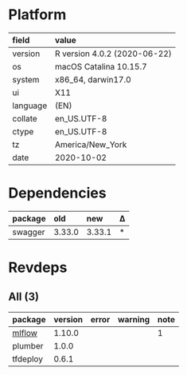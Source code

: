 # Platform

|field    |value                        |
|:--------|:----------------------------|
|version  |R version 4.0.2 (2020-06-22) |
|os       |macOS Catalina 10.15.7       |
|system   |x86_64, darwin17.0           |
|ui       |X11                          |
|language |(EN)                         |
|collate  |en_US.UTF-8                  |
|ctype    |en_US.UTF-8                  |
|tz       |America/New_York             |
|date     |2020-10-02                   |

# Dependencies

|package |old    |new    |Δ  |
|:-------|:------|:------|:--|
|swagger |3.33.0 |3.33.1 |*  |

# Revdeps

## All (3)

|package                      |version |error |warning |note |
|:----------------------------|:-------|:-----|:-------|:----|
|[mlflow](problems.md#mlflow) |1.10.0  |      |        |1    |
|plumber                      |1.0.0   |      |        |     |
|tfdeploy                     |0.6.1   |      |        |     |

